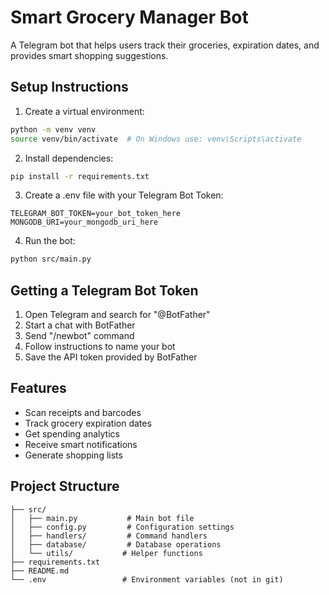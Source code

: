 # Smart Grocery Manager Bot

A Telegram bot that helps users track their groceries, expiration dates, and provides smart shopping suggestions.

## Setup Instructions

1. Create a virtual environment:
```bash
python -m venv venv
source venv/bin/activate  # On Windows use: venv\Scripts\activate
```

2. Install dependencies:
```bash
pip install -r requirements.txt
```

3. Create a .env file with your Telegram Bot Token:
```
TELEGRAM_BOT_TOKEN=your_bot_token_here
MONGODB_URI=your_mongodb_uri_here
```

4. Run the bot:
```bash
python src/main.py
```

## Getting a Telegram Bot Token

1. Open Telegram and search for "@BotFather"
2. Start a chat with BotFather
3. Send "/newbot" command
4. Follow instructions to name your bot
5. Save the API token provided by BotFather

## Features

- Scan receipts and barcodes
- Track grocery expiration dates
- Get spending analytics
- Receive smart notifications
- Generate shopping lists

## Project Structure

```
├── src/
│   ├── main.py           # Main bot file
│   ├── config.py         # Configuration settings
│   ├── handlers/         # Command handlers
│   ├── database/         # Database operations
│   └── utils/           # Helper functions
├── requirements.txt
├── README.md
└── .env                 # Environment variables (not in git)
```
